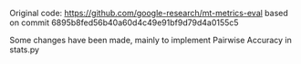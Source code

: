 Original code: https://github.com/google-research/mt-metrics-eval
based on commit 6895b8fed56b40a60d4c49e91bf9d79d4a0155c5

Some changes have been made, mainly to implement Pairwise Accuracy in stats.py
